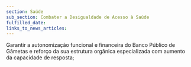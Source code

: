 ```yaml
---
section: Saúde
sub_section: Combater a Desigualdade de Acesso à Saúde
fulfilled_date:
links_to_news_articles:
---
```


Garantir a autonomização funcional e financeira do Banco Público de Gâmetas e reforço da sua estrutura orgânica especializada com aumento da capacidade de resposta;